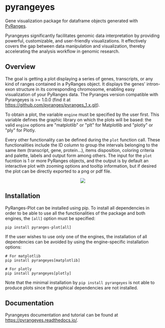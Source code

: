 # pyrangeyes
Gene visualization package for dataframe objects generated with [PyRanges](https://pyranges1.readthedocs.io/).

Pyrangeyes significantly facilitates genomic data
interpretation by providing powerful, customizable, and user-friendly visualizations. It
effectively covers the gap between data manipulation and visualization, thereby accelerating
the analysis workflow in genomic research.

## Overview
The goal is getting a plot displaying a series of genes, transcripts, or any kind
of ranges contained in a PyRanges object. It displays the genes' intron-exon structure 
in its corresponding chromosome, enabling easy visualization of your PyRanges data. The 
Pyranges version compatible with Pyrangeyes is >= 1.0.0 (find it at https://github.com/pyranges/pyranges_1.x.git).

To obtain a plot, the variable `engine` must be specified by the user first. This variable 
defines the graphic library on which the plots will be based: the valid `engine` options 
are "matplotlib" or "plt" for Matplotlib and "plotly" or "ply" for Plotly. 

Every other functionality can be defined during the `plot` function call. These 
functionalities include the ID column to group the intervals belonging to the same item 
(transcript, gene, protein...), items disposition, coloring criteria and palette, labels 
and output form among others. The input for the `plot` fucntion is 1 or more PyRanges 
objects, and the output is by default an interactive plot with zooming options and tooltip 
information, but if desired the plot can be directly exported to a png or pdf file.



<p align="center">
    <img src="https://github.com/pyranges/pyrangeyes/blob/main/images/general_ex.png">
</p>




## Installation
PyRanges-Plot can be installed using pip. To install all dependencies in order to be able to 
use all the functionalities of the package and both engines, the `[all]` option must be 
specified:

```
pip install pyranges-plot[all]
```

If the user wishes to use only one of the engines, the installation of all dependencies 
can be avoided by using the engine-specific installation options:
```
# For matplotlib
pip install pyrangeyes[matplotlib]

# For plotly
pip install pyrangeyes[plotly]
```

Note that the minimal installation by `pip install pyrangeyes` is not able to produce plots 
since the graphical dependencies are not installed.


## Documentation
Pyrangeyes documentation and tutorial can be found at https://pyrangeyes.readthedocs.io/.

